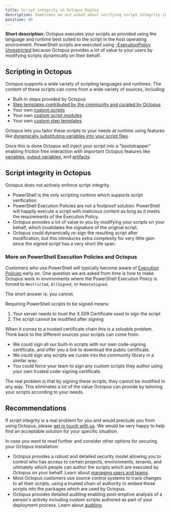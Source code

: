 ```yaml
---
title: Script integrity in Octopus Deploy
description: Sometimes we are asked about verifying script integrity in Octopus Deploy. Some customers have decided to prevent execution of unsigned PowerShell scripts. This page describes our stance on this topic.
position: 80
---
```


**Short description:** Octopus executes your scripts as provided using the language and runtime best suited to the script in the host operating environment. PowerShell scripts are executed using [-ExecutionPolicy Unrestricted](https://github.com/OctopusDeploy/Calamari/blob/b23ea09bd17a49fd2b0c9bae588ef1012db4f8c2/source/Calamari.Shared/Integration/Scripting/WindowsPowerShell/PowerShellBootstrapper.cs#L71) because Octopus provides a lot of value to your users by modifying scripts dynamically on their behalf.

## Scripting in Octopus

Octopus supports a wide variety of scripting languages and runtimes. The content of these scripts can come from a wide variety of sources, including:

- Built-in steps provided by Octopus
- [Step templates contributed by the community and curated by Octopus](/docs/deployment-process/steps/community-step-templates.md)
- Your own [custom scripts](/docs/deployment-examples/custom-scripts/index.md)
- Your own [custom script modules](/docs/deployment-examples/custom-scripts/script-modules.md)
- Your own [custom step templates](/docs/deployment-process/steps/custom-step-templates.md)

Octopus lets you tailor these scripts to your needs at runtime using features like [dynamically substituting variables into your script files](/docs/deployment-process/configuration-features/substitute-variables-in-files.md).

Once this is done Octopus will inject your script into a "bootstrapper" enabling friction free interaction with important Octopus features like [variables](/docs/deployment-process/variables/index.md), [output variables](/docs/deployment-process/variables/output-variables.md), and [artifacts](/docs/deployment-process/artifacts.md).

## Script integrity in Octopus

Octopus does not actively enforce script integrity.

- PowerShell is the only scripting runtime which supports script verification.
- PowerShell Execution Policies are not a foolproof solution: PowerShell will happily execute a script with malicious content as long as it meets the requirements of the Execution Policy.
- Octopus provides a lot of value to you by modifying your scripts on your behalf, which invalidates the signature of the original script.
- Octopus could dynamically re-sign the resulting script after modification, but this introduces extra complexity for very little gain since the signed script has a very short life span.

### More on PowerShell Execution Policies and Octopus

Customers who use PowerShell will typically become aware of [Execution Policies](https://docs.microsoft.com/en-us/powershell/module/microsoft.powershell.core/about/about_execution_policies) early on. One question we are asked from time is how to make Octopus work in environments where the PowerShell Execution Policy is forced to `Restricted`, `AllSigned`, or `RemoteSigned`.

The short answer is: you cannot.

Requiring PowerShell scripts to be signed means:

1. Your server needs to trust the X.509 Certificate used to sign the script
2. The script cannot be modified after signing

When it comes to a trusted certificate chain this is a solvable problem. Think back to the different sources your scripts can come from:

- We could sign all our built-in scripts with our own code-signing certificate, and offer you a link to download the public certificate.
- We could sign any scripts we curate into the community library in a similar way.
- You could force your team to sign any custom scripts they author using your own trusted code-signing certificate.

The real problem is that by signing these scripts, they cannot be modified in any way. This eliminates a lot of the value Octopus can provide by tailoring your scripts according to your needs.

## Recommendations

If script integrity is a real problem for you and would preclude you from using Octopus, please [get in touch with us](https://octopus.com/support). We would be very happy to help find an acceptable solution for your specific situation.

In case you want to read further and consider other options for securing your Octopus installation:

- Octopus provides a robust and detailed security model allowing you to control who has access to certain projects, environments, tenants, and ultimately which people can author the scripts which are executed by Octopus on your behalf. Learn about [managing users and teams](/docs/administration/managing-users-and-teams/index.md).
- Most Octopus customers use source control systems to track changes to all their scripts, using a trusted chain of authority to embed those scripts into the packages which are used by Octopus.
- Octopus provides detailed auditing enabling post-emptive analysis of a person's activity including custom scripts authored as part of your deployment process. Learn about [auditing](/docs/administration/auditing.md).